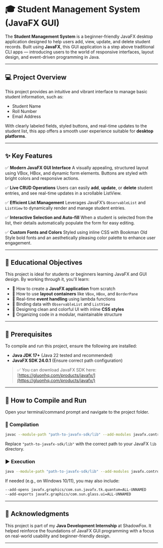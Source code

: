 # 🎓 Student Management System (JavaFX GUI)

The **Student Management System** is a beginner-friendly JavaFX desktop application designed to help users add, view, update, and delete student records. Built using **JavaFX**, this GUI application is a step above traditional CLI apps — introducing users to the world of responsive interfaces, layout design, and event-driven programming in Java.

---

## 💻 Project Overview

This project provides an intuitive and vibrant interface to manage basic student information, such as:

* Student Name
* Roll Number
* Email Address

With clearly labeled fields, styled buttons, and real-time updates to the student list, this app offers a smooth user experience suitable for **desktop platforms**.

---

## ✨ Key Features

✅ **Modern JavaFX GUI Interface**
A visually appealing, structured layout using VBox, HBox, and dynamic form elements. Buttons are styled with bright colors and responsive actions.

✅ **Live CRUD Operations**
Users can easily **add**, **update**, or **delete** student entries, and see real-time updates in a scrollable ListView.

✅ **Efficient List Management**
Leverages JavaFX’s `ObservableList` and `ListView` to dynamically render and manage student entries.

✅ **Interactive Selection and Auto-fill**
When a student is selected from the list, their details automatically populate the form for easy editing.

✅ **Custom Fonts and Colors**
Styled using inline CSS with Bookman Old Style bold fonts and an aesthetically pleasing color palette to enhance user engagement.

---

## 🧠 Educational Objectives

This project is ideal for students or beginners learning JavaFX and GUI design. By working through it, you'll learn:

* 📌 How to create a **JavaFX application** from scratch
* 📌 How to use **layout containers** like `VBox`, `HBox`, and `BorderPane`
* 📌 Real-time **event handling** using lambda functions
* 📌 Binding data with `ObservableList` and `ListView`
* 📌 Designing clean and colorful UI with inline **CSS styles**
* 📌 Organizing code in a modular, maintainable structure

---

## 🌟 Prerequisites

To compile and run this project, ensure the following are installed:

* **Java JDK 17+** (Java 22 tested and recommended)
* **JavaFX SDK 24.0.1** (Ensure correct path configuration)

> ✅ You can download JavaFX SDK here:
> [https://gluonhq.com/products/javafx/](https://gluonhq.com/products/javafx/)

---

## 🚀 How to Compile and Run

Open your terminal/command prompt and navigate to the project folder.

### 🔧 Compilation

```bash
javac --module-path "path-to-javafx-sdk/lib" --add-modules javafx.controls StudentGUI.java
```

Replace `"path-to-javafx-sdk/lib"` with the correct path to your JavaFX `lib` directory.

### ▶️ Execution

```bash
java --module-path "path-to-javafx-sdk/lib" --add-modules javafx.controls StudentGUI
```

If needed (e.g., on Windows 10/11), you may also include:

```bash
--add-opens javafx.graphics/com.sun.javafx.tk.quantum=ALL-UNNAMED
--add-exports javafx.graphics/com.sun.glass.ui=ALL-UNNAMED
```

---

## 🙌 Acknowledgments

This project is part of my **Java Development Internship** at ShadowFox. It helped reinforce the foundations of JavaFX GUI programming with a focus on real-world usability and beginner-friendly design.

---
